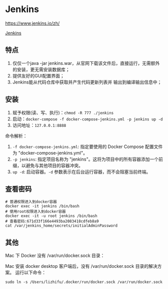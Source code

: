 # Jenkins

https://www.jenkins.io/zh/

[Jenkins](https://www.jenkins.io/)

## 特点

1. 仅仅一个java -jar jenkins.war，从官网下载该文件后，直接运行，无需额外的安装，更无需安装数据库；
2. 提供友好的GUI配置界面；
3. Jenkins能从代码仓库中获取并产生代码更新列表并 输出到编译输出信息中；

## 安装

1. 赋予权限(读、写、执行)：`chmod -R 777 ./jenkins`
2. 启动：`docker-compose -f docker-compose-jenkins.yml -p jenkins up -d`
3. 访问地址：`127.0.0.1:8888`

命令解析：

1. `-f docker-compose-jenkins.yml`: 指定要使用的 Docker Compose 配置文件为 "docker-compose-jenkins.yml"。
2. `-p jenkins`: 指定项目名称为 "jenkins"。这将为项目中的所有容器添加一个前缀，以避免与其他项目的容器冲突。
3. `up -d`: 启动容器。`-d` 参数表示在后台运行容器，而不会阻塞当前终端。



##  查看密码

```shell
# 普通权限进入到docker容器
docker exec -it jenkins /bin/bash
# 使用root权限进入到docker容器
docker exec -it -u root jenkins /bin/bash
# 查看密码:671d33f166e4493ba2083418cdfeb8a9
cat /var/jenkins_home/secrets/initialAdminPassword
```



## 其他

Mac 下 Docker 没有 /var/run/docker.sock 目录：

Mac 安装 docker desktop 客户端后，没有 /var/run/docker.sock 目录的解决方案。 运行以下命令：

```shell
sudo ln -s /Users/lizhifu/.docker/run/docker.sock /var/run/docker.sock
```

